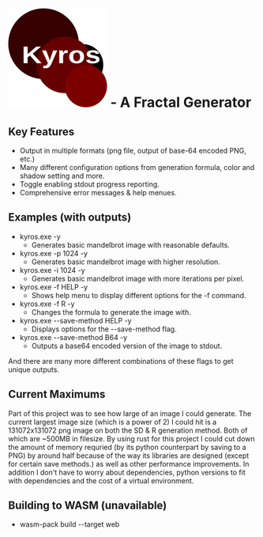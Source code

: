 <h1>
    <img src="https://raw.githubusercontent.com/Some1and2-XC/Kyros-in-rust/8474631c3133c2e1b6317daa9db659940828b447/logo.svg" height="200" width="200">
    - A Fractal Generator
</h1>

## Key Features
 - Output in multiple formats (png file, output of base-64 encoded PNG, etc.)
 - Many different configuration options from generation formula, color and shadow setting and more.
 - Toggle enabling stdout progress reporting.
 - Comprehensive error messages & help menues.

## Examples (with outputs)
 - kyros.exe -y
    - Generates basic mandelbrot image with reasonable defaults.
 - kyros.exe -p 1024 -y
    - Generates basic mandelbrot image with higher resolution.
 - kyros.exe -i 1024 -y
    - Generates basic mandelbrot image with more iterations per pixel.
 - kyros.exe -f HELP -y
    - Shows help menu to display different options for the -f command.
 - kyros.exe -f R -y
    - Changes the formula to generate the image with.
 - kyros.exe --save-method HELP -y
    - Displays options for the --save-method flag.
 - kyros.exe --save-method B64 -y
    - Outputs a base64 encoded version of the image to stdout.

<p>And there are many more different combinations of these flags to get unique outputs.</p>

## Current Maximums
Part of this project was to see how large of an image I could generate.
The current largest image size (which is a power of 2) I could hit is a 131072x131072 png image
on both the SD & R generation method. Both of which are ~500MB in filesize. By using rust for this project
I could cut down the amount of memory requried (by its python counterpart by saving to a PNG) by around half
because of the way its libraries are designed (except for certain save methods.) as well as other performance
improvements. In addition I don't have to worry about dependencies, python versions to fit with dependencies and
the cost of a virtual environment. 

## Building to WASM (unavailable)
- wasm-pack build --target web
